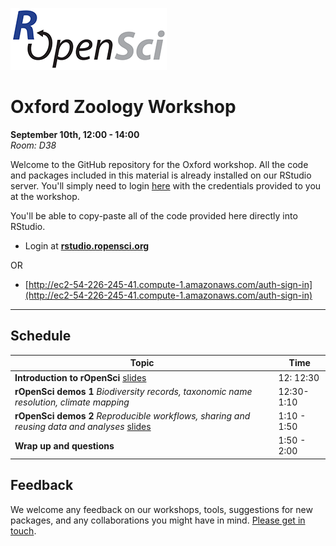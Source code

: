 
[![](ropensci_logo.png)](http://ropensci.org/)
# Oxford Zoology Workshop
**September 10th, 12:00 - 14:00**  
*Room: D38*

Welcome to the GitHub repository for the Oxford workshop. All the code and packages included in this material is already installed on our RStudio server. You'll simply need to login [here](http://rstudio.ropensci.org/) with the credentials provided to you at the workshop.

You'll be able to copy-paste all of the code provided here directly into RStudio.

* Login at [**rstudio.ropensci.org**](http://rstudio.ropensci.org/)

OR 

* [http://ec2-54-226-245-41.compute-1.amazonaws.com/auth-sign-in](http://ec2-54-226-245-41.compute-1.amazonaws.com/auth-sign-in)
--- 

## Schedule 

|Topic|Time|
|---------------|-------|
|**Introduction to rOpenSci** [slides](http://ropensci.github.io/workshops-oxford-2013-09/00-introduction/intro_slides/index.html) | 12: 12:30 |
|**rOpenSci demos 1** *Biodiversity records, taxonomic name resolution, climate mapping*  | 12:30-1:10 |
|**rOpenSci demos 2** *Reproducible workflows, sharing and reusing data and analyses*  [slides](http://ropensci.github.io/workshops-oxford-2013-09/02-reproducible-workflows/slides/index.html) | 1:10 - 1:50 |
|**Wrap up and questions**  | 1:50 - 2:00 |

## Feedback

We welcome any feedback on our workshops, tools, suggestions for new packages, and any collaborations you might have in mind. [Please get in touch](http://ropensci.org/contact.html).
